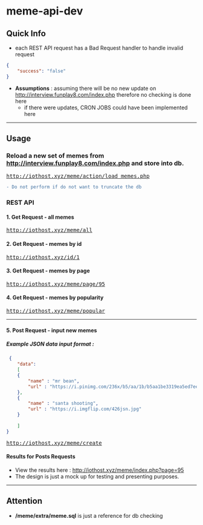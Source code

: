 # meme-api-dev
## Quick Info

* each REST API request has a Bad Request handler to handle invalid request
```JSON
{
    "success": "false"
}
```
* **Assumptions** : assuming there will be no new update on http://interview.funplay8.com/index.php therefore no checking is done here
	- if there were updates, CRON JOBS could have been implemented here

---

## Usage
### Reload a new set of memes from http://interview.funplay8.com/index.php and store into db.
<pre>
<a href="http://iothost.xyz/meme/action/load_memes.php">http://iothost.xyz/meme/action/load_memes.php</a>
</pre>

```diff
- Do not perform if do not want to truncate the db
```



### REST API
#### 1. Get Request - all memes

<pre>
<a href="http://iothost.xyz/meme/all">http://iothost.xyz/meme/all</a>
</pre>

#### 2. Get Request - memes by id

<pre>
<a href="http://iothost.xyz/id/1">http://iothost.xyz/id/1</a>
</pre>

#### 3. Get Request - memes by page

<pre>
<a href="http://iothost.xyz/meme/page/95">http://iothost.xyz/meme/page/95</a>
</pre>

#### 4. Get Request - memes by popularity

<pre>
<a href="http://iothost.xyz/meme/popular">http://iothost.xyz/meme/popular</a>
</pre>

---


#### 5. Post Request - input new memes

##### Example JSON data input format :
```JSON
 {
    "data":
    [
	{
	    "name" : "mr bean",
	    "url" : "https://i.pinimg.com/236x/b5/aa/1b/b5aa1be3319ea5ed7eeb04498f7b37b3.jpg"
	},
	{
	    "name" : "santa shooting",
	    "url" : "https://i.imgflip.com/426jsn.jpg"
	}
	
    ]
}

```

<pre>
<a href="http://iothost.xyz/meme/create">http://iothost.xyz/meme/create</a>
</pre>

#### Results for Posts Requests

* View the results here : http://iothost.xyz/meme/index.php?page=95 
* The design is just a mock up for testing and presenting purposes.

---
## Attention

* **/meme/extra/meme.sql** is just a reference for db checking
